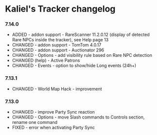 # Kaliel's Tracker changelog
### 7.14.0
- ADDED - addon support - RareScanner 11.2.0.12 (display of detected Rare NPCs inside the tracker), see Help page 13
- CHANGED - addon support - TomTom 4.0.17
- CHANGED - addon support - Auctionator 296
- CHANGED - Options - add visibility rule based on Rare NPC detection
- CHANGED (help) - Active Patrons
- CHANGED - Events - option to show/hide Long events (24h+)
### 7.13.1
- CHANGED - World Map Hack - improvement
### 7.13.0
- CHANGED - improve Party Sync reaction
- CHANGED - Options - move Slash commands to Controls section, rename one command
- FIXED - error when activating Party Sync
